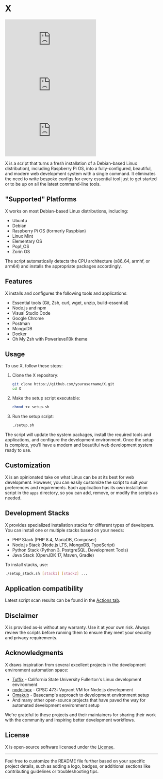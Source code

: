 # X

![Installation Scripts](https://img.shields.io/endpoint?url=https://raw.githubusercontent.com/{username}/{repo}/main/install_badge.json)
![Uninstallation Scripts](https://img.shields.io/endpoint?url=https://raw.githubusercontent.com/{username}/{repo}/main/uninstall_badge.json)
![Utility Scripts](https://img.shields.io/endpoint?url=https://raw.githubusercontent.com/{username}/{repo}/main/utility_badge.json)

X is a script that turns a fresh installation of a Debian-based Linux distribution), including Raspberry Pi OS, into a fully-configured, beautiful, and modern web development system with a single command. It eliminates the need to write bespoke configs for every essential tool just to get started or to be up on all the latest command-line tools.

## "Supported" Platforms

X works on most Debian-based Linux distributions, including:

- Ubuntu
- Debian
- Raspberry Pi OS (formerly Raspbian)
- Linux Mint
- Elementary OS
- Pop!_OS
- Zorin OS

The script automatically detects the CPU architecture (x86_64, armhf, or arm64) and installs the appropriate packages accordingly.

## Features

X installs and configures the following tools and applications:

- Essential tools (Git, Zsh, curl, wget, unzip, build-essential)
- Node.js and npm
- Visual Studio Code
- Google Chrome
- Postman
- MongoDB
- Docker
- Oh My Zsh with Powerlevel10k theme

## Usage

To use X, follow these steps:

1. Clone the X repository:

   ```bash
   git clone https://github.com/yourusername/X.git
   cd X
   ```

2. Make the setup script executable:

   ```bash
   chmod +x setup.sh
   ```

3. Run the setup script:

   ```bash
   ./setup.sh
   ```

The script will update the system packages, install the required tools and applications, and configure the development environment. Once the setup is complete, you'll have a modern and beautiful web development system ready to use.

## Customization

X is an opinionated take on what Linux can be at its best for web development. However, you can easily customize the script to suit your preferences and requirements. Each application has its own installation script in the `apps` directory, so you can add, remove, or modify the scripts as needed.

## Development Stacks

X provides specialized installation stacks for different types of developers. You can install one or multiple stacks based on your needs:

- PHP Stack (PHP 8.4, MariaDB, Composer)
- Node.js Stack (Node.js LTS, MongoDB, TypeScript)
- Python Stack (Python 3, PostgreSQL, Development Tools)
- Java Stack (OpenJDK 17, Maven, Gradle)

To install stacks, use:

```bash
./setup_stack.sh [stack1] [stack2] ...
```

## Application compatibility

Latest script scan results can be found in the [Actions tab](../../actions/workflows/check-scripts.yml).

## Disclaimer

X is provided as-is without any warranty. Use it at your own risk. Always review the scripts before running them to ensure they meet your security and privacy requirements.

## Acknowledgments

X draws inspiration from several excellent projects in the development environment automation space:

- [Tuffix](https://github.com/kevinwortman/tuffix) - California State University Fullerton's Linux development environment
- [node-box](https://github.com/ProfAvery/node-box) - CPSC 473: Vagrant VM for Node.js development
- [Omakub](https://github.com/basecamp/omakub) - Basecamp's approach to development environment setup
- And many other open-source projects that have paved the way for automated development environment setup

We're grateful to these projects and their maintainers for sharing their work with the community and inspiring better development workflows.

## License

X is open-source software licensed under the [License](LICENSE).

---

Feel free to customize the README file further based on your specific project details, such as adding a logo, badges, or additional sections like contributing guidelines or troubleshooting tips.
